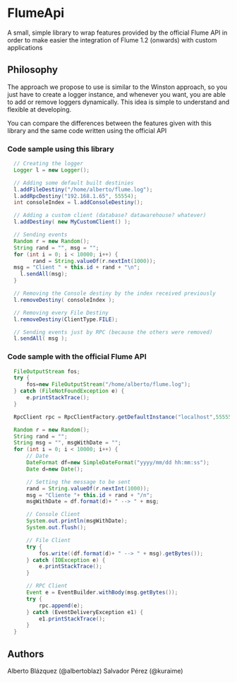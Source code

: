 FlumeApi
========

A small, simple library to wrap features provided by the official Flume API in order to make easier the integration of Flume 1.2 (onwards) with custom applications

## Philosophy

The approach we propose to use is similar to the Winston approach, so you just have to create a logger instance, and whenever you want, you are able to add or remove loggers dynamically. This idea is simple to understand and flexible at developing.

You can compare the differences between the features given with this library and the same code written using the official API

### Code sample using this library

```java
  // Creating the logger
  Logger l = new Logger();

  // Adding some default built destinies
  l.addFileDestiny("/home/alberto/flume.log");
  l.addRpcDestiny("192.168.1.65", 55554);
  int consoleIndex = l.addConsoleDestiny();

  // Adding a custom client (database? datawarehouse? whatever)
  l.addDestiny( new MyCustomClient() );

  // Sending events
  Random r = new Random();
  String rand = "", msg = "";
  for (int i = 0; i < 10000; i++) {
        rand = String.valueOf(r.nextInt(1000));
  msg = "Client " + this.id + rand + "\n";
	l.sendAll(msg);
  }

  // Removing the Console destiny by the index received previously
  l.removeDestiny( consoleIndex );

  // Removing every File Destiny
  l.removeDestiny(ClientType.FILE);

  // Sending events just by RPC (because the others were removed)
  l.sendAll( msg );
```

### Code sample with the official Flume API

```java
  FileOutputStream fos;
  try {
	  fos=new FileOutputStream("/home/alberto/flume.log");
  } catch (FileNotFoundException e) {
	  e.printStackTrace();
  }

  RpcClient rpc = RpcClientFactory.getDefaultInstance("localhost",55555);

  Random r = new Random();
  String rand = "";
  String msg = "", msgWithDate = "";
  for (int i = 0; i < 10000; i++) {
	  // Date
	  DateFormat df=new SimpleDateFormat("yyyy/mm/dd hh:mm:ss");
	  Date d=new Date();

      // Setting the message to be sent
	  rand = String.valueOf(r.nextInt(1000));
	  msg = "Cliente "+ this.id + rand + "/n";
	  msgWithDate = df.format(d)+ " --> " + msg;

      // Console Client
	  System.out.println(msgWithDate);
	  System.out.flush();

	  // File Client
	  try {
		  fos.write((df.format(d)+ " --> " + msg).getBytes());	
	  } catch (IOException e) {
		  e.printStackTrace();
	  }

      // RPC Client
	  Event e = EventBuilder.withBody(msg.getBytes());
	  try {
		  rpc.append(e);
	  } catch (EventDeliveryException e1) {
		  e1.printStackTrace();
	  }
  }
```

## Authors

Alberto Blázquez (@albertoblaz)
Salvador Pérez (@kuraime)